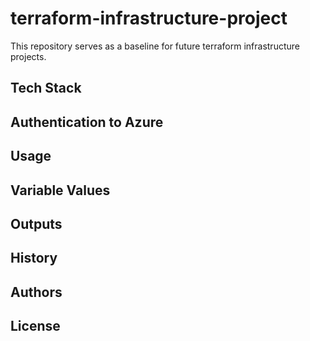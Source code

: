 # terraform-infrastructure-project

This repository serves as a baseline for future terraform infrastructure projects.

## Tech Stack

## Authentication to Azure

## Usage

## Variable Values

## Outputs

## History

## Authors

## License

